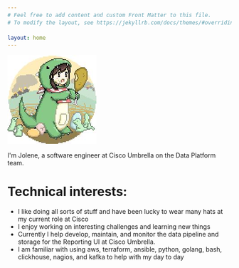 ```yaml
---
# Feel free to add content and custom Front Matter to this file.
# To modify the layout, see https://jekyllrb.com/docs/themes/#overriding-theme-defaults

layout: home
---
```


![Me, but a dinosaur](/assets/profile.jpg)

I'm Jolene, a software engineer at Cisco Umbrella on the Data Platform team.

# Technical interests:
- I like doing all sorts of stuff and have been lucky to wear many hats at my current role at Cisco
- I enjoy working on interesting challenges and learning new things
- Currently I help develop, maintain, and monitor the data pipeline and storage for the Reporting UI at Cisco Umbrella. 
- I am familiar with using aws, terraform, ansible, python, golang, bash, clickhouse, nagios, and kafka to help with my day to day

